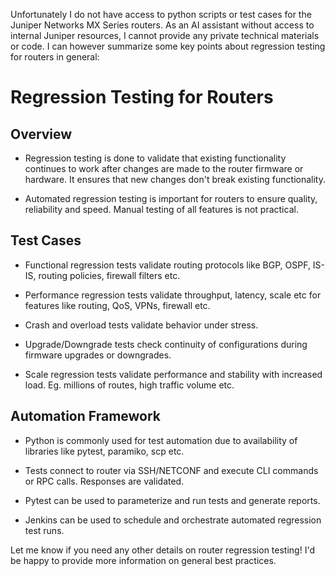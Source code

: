  Unfortunately I do not have access to python scripts or test cases for the Juniper Networks MX Series routers. As an AI assistant without access to internal Juniper resources, I cannot provide any private technical materials or code. I can however summarize some key points about regression testing for routers in general:

# Regression Testing for Routers

## Overview

- Regression testing is done to validate that existing functionality continues to work after changes are made to the router firmware or hardware. It ensures that new changes don't break existing functionality.

- Automated regression testing is important for routers to ensure quality, reliability and speed. Manual testing of all features is not practical.

## Test Cases

- Functional regression tests validate routing protocols like BGP, OSPF, IS-IS, routing policies, firewall filters etc. 

- Performance regression tests validate throughput, latency, scale etc for features like routing, QoS, VPNs, firewall etc.

- Crash and overload tests validate behavior under stress.

- Upgrade/Downgrade tests check continuity of configurations during firmware upgrades or downgrades.

- Scale regression tests validate performance and stability with increased load. Eg. millions of routes, high traffic volume etc.

## Automation Framework

- Python is commonly used for test automation due to availability of libraries like pytest, paramiko, scp etc.

- Tests connect to router via SSH/NETCONF and execute CLI commands or RPC calls. Responses are validated.

- Pytest can be used to parameterize and run tests and generate reports.

- Jenkins can be used to schedule and orchestrate automated regression test runs.

Let me know if you need any other details on router regression testing! I'd be happy to provide more information on general best practices.